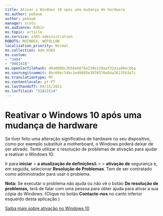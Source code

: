 ```yaml
---
title: Ativar o Windows 10 após uma mudança de hardware
ms.author: pebaum
author: pebaum
manager: scotv
ms.audience: Admin
ms.topic: article
ms.service: o365-administration
ROBOTS: NOINDEX, NOFOLLOW
localization_priority: Normal
ms.collection: Adm_O365
ms.custom:
- "3484"
- "9001418"
ms.openlocfilehash: d9a0808c2b56e6676e239e129aaf32a1a80ecbba
ms.sourcegitcommit: 8bc60ec34bc1e40685e3976576e04a2623f63a7c
ms.translationtype: MT
ms.contentlocale: pt-PT
ms.lasthandoff: 04/15/2021
ms.locfileid: "51823114"
---
```

# <a name="reactivating-windows-10-after-a-hardware-change"></a>Reativar o Windows 10 após uma mudança de hardware

Se tiver feito uma alteração significativa de hardware no seu dispositivo, como por exemplo substituir a motherboard, o Windows poderá deixar de ser ativado. Tente utilizar o resolução de problemas de ativação para ajudar a reativar o Windows 10:

Ir para **iniciar**  >  **a atualização de definições**&  >    >  **ativação de** segurança e, em seguida, selecionar **Resolução de Problemas**. Tem de ser contratado como administrador para usar o problema.

**Nota:** Se executar o problema não ajuda ou não vê o botão **De resolução de problemas,** terá de falar com uma pessoa para obter ajuda para ativar a sua cópia do Windows. (Clique no botão **Contacte-nos** no canto inferior esquerdo desta aplicação.)

[Saiba mais sobre ativação no Windows 10](https://support.microsoft.com/help/12440/windows-10-activate)
